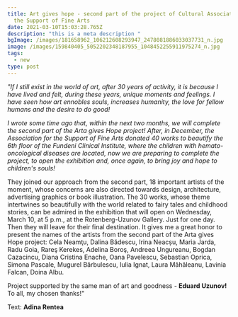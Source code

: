 ```yaml
---
title: Art gives hope - second part of the project of Cultural Association for
  the Support of Fine Arts
date: 2021-03-10T15:03:28.765Z
description: "this is a meta description "
bgImage: /images/181658962_106212608293947_2478081886033037731_n.jpg
image: /images/159840405_5052202348187955_1048452255911975274_n.jpg
tags:
  - new
type: post
---
```

*"If I still exist in the world of art, after 30 years of activity, it is because I have lived and felt, during these years, unique moments and feelings. I have seen how art ennobles souls, increases humanity, the love for fellow humans and the desire to do good!*

*I wrote some time ago that, within the next two months, we will complete the second part of the Arta gives Hope project! After, in December, the Association for the Support of Fine Arts donated 40 works to beautify the 6th floor of the Fundeni Clinical Institute, where the children with hemato-oncological diseases are located, now we are preparing to complete the project, to open the exhibition and, once again, to bring joy and hope to children's souls!*

They joined our approach from the second part, 18 important artists of the moment, whose concerns are also directed towards design, architecture, advertising graphics or book illustration. The 30 works, whose theme intertwines so beautifully with the world related to fairy tales and childhood stories, can be admired in the exhibition that will open on Wednesday, March 10, at 5 p.m., at the Rotenberg-Uzunov Gallery.
Just for one day. Then they will leave for their final destination.
It gives me a great honor to present the names of the artists from the second part of the Arta gives Hope project: Cela Neamţu, Dalina Bădescu, Irina Neacșu, Maria Jarda, Radu Goia, Rareş Kerekes, Adelina Boroş, Andreea Ungureanu, Bogdan Cazacincu, Diana Cristina Enache, Oana Pavelescu, Sebastian Oprica, Simona Pascale, Mugurel Bărbulescu, Iulia Ignat, Laura Măhăleanu, Lavinia Falcan, Doina Albu.

Project supported by the same man of art and goodness - **Eduard Uzunov!**
To all, my chosen thanks!"

Text: **Adina Rentea**